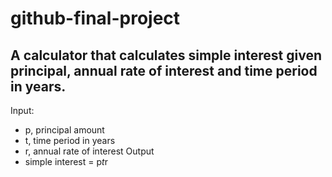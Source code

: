 # github-final-project
## A calculator that calculates simple interest given principal, annual rate of interest and time period in years.
Input:
   - p, principal amount
   - t, time period in years
   - r, annual rate of interest
Output
   - simple interest = p*t*r

